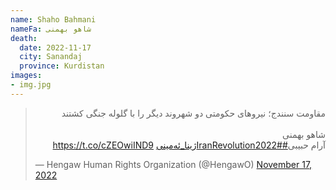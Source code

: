 ```yaml
---
name: Shaho Bahmani
nameFa: شاهو بهمنی
death:
  date: 2022-11-17
  city: Sanandaj
  province: Kurdistan
images:
- img.jpg
---
```



<blockquote class="twitter-tweet"><p lang="fa" dir="rtl">مقاومت سنندج؛ نیروهای حکومتی دو شهروند دیگر را با گلولە جنگی کشتند<br><br>شاهو بهمنی <br> آرام حبیبی<a href="https://twitter.com/hashtag/IranRevolution2022?src=hash&amp;ref_src=twsrc%5Etfw">#IranRevolution2022</a><a href="https://twitter.com/hashtag/%DA%98%DB%8C%D9%86%D8%A7_%D8%A6%DB%95%D9%85%DB%8C%D9%86%DB%8C?src=hash&amp;ref_src=twsrc%5Etfw">#ژینا_ئەمینی</a> <a href="https://t.co/cZEOwiIND9">https://t.co/cZEOwiIND9</a></p>&mdash; Hengaw Human Rights Organization (@HengawO) <a href="https://twitter.com/HengawO/status/1593322152283062273?ref_src=twsrc%5Etfw">November 17, 2022</a></blockquote> <script async src="https://platform.twitter.com/widgets.js" charset="utf-8"></script>